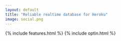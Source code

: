 ```yaml
---
layout: default
title: "Reliable realtime database for Heroku"
image: social.png
---
```


{% include features.html %}
{% include optin.html %}
